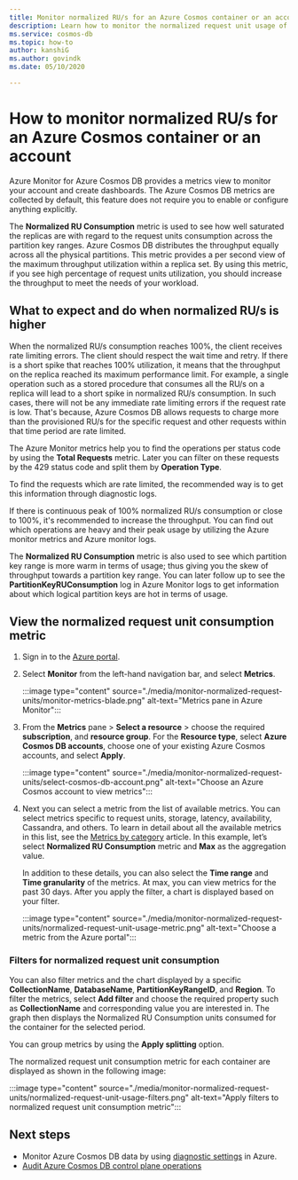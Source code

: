 ```yaml
---
title: Monitor normalized RU/s for an Azure Cosmos container or an account
description: Learn how to monitor the normalized request unit usage of an operation in Azure Cosmos DB. Owners of an Azure Cosmos DB account can understand which operations are consuming more request units. 
ms.service: cosmos-db
ms.topic: how-to
author: kanshiG   
ms.author: govindk
ms.date: 05/10/2020

---
```


# How to monitor normalized RU/s for an Azure Cosmos container or an account

Azure Monitor for Azure Cosmos DB provides a metrics view to monitor your account and create dashboards. The Azure Cosmos DB metrics are collected by default, this feature does not require you to enable or configure anything explicitly.

The **Normalized RU Consumption** metric is used to see how well saturated the replicas are with regard to the request units consumption across the partition key ranges. Azure Cosmos DB distributes the throughput equally across all the physical partitions. This metric provides a per second view of the maximum throughput utilization within a replica set. By using this metric, if you see high percentage of request units utilization, you should increase the throughput to meet the needs of your workload.

## What to expect and do when normalized RU/s is higher

When the normalized RU/s consumption reaches 100%, the client receives rate limiting errors. The client should respect the wait time and retry. If there is a short spike that reaches 100% utilization, it means that the throughput on the replica reached its maximum performance limit. For example, a single operation such as a stored procedure that consumes all the RU/s on a replica will lead to a short spike in normalized RU/s consumption. In such cases, there will not be any immediate rate limiting errors if the request rate is low. That's because, Azure Cosmos DB allows requests to charge more than the provisioned RU/s for the specific request and other requests within that time period are rate limited.

The Azure Monitor metrics help you to find the operations per status code by using the **Total Requests** metric. Later you can filter on these requests by the 429 status code and split them by **Operation Type**.

To find the requests which are rate limited, the recommended way is to get this information through diagnostic logs.

If there is continuous peak of 100% normalized RU/s consumption or close to 100%, it's recommended to increase the throughput. You can find out which operations are heavy and their peak usage by utilizing the Azure monitor metrics and Azure monitor logs.

The **Normalized RU Consumption** metric is also used to see which partition key range is more warm in terms of usage; thus giving you the skew of throughput towards a partition key range. You can later follow up to see the **PartitionKeyRUConsumption** log in Azure Monitor logs to get information about which logical partition keys are hot in terms of usage.

## View the normalized request unit consumption metric

1. Sign in to the [Azure portal](https://portal.azure.com/).

2. Select **Monitor** from the left-hand navigation bar, and select **Metrics**.

   :::image type="content" source="./media/monitor-normalized-request-units/monitor-metrics-blade.png" alt-text="Metrics pane in Azure Monitor":::

3. From the **Metrics** pane > **Select a resource** > choose the required **subscription**, and **resource group**. For the **Resource type**, select **Azure Cosmos DB accounts**, choose one of your existing Azure Cosmos accounts, and select **Apply**.

   :::image type="content" source="./media/monitor-normalized-request-units/select-cosmos-db-account.png" alt-text="Choose an Azure Cosmos account to view metrics":::

4. Next you can select a metric from the list of available metrics. You can select metrics specific to request units, storage, latency, availability, Cassandra, and others. To learn in detail about all the available metrics in this list, see the [Metrics by category](monitor-cosmos-db-reference.md) article. In this example, let’s select **Normalized RU Consumption** metric and **Max** as the aggregation value.

   In addition to these details, you can also select the **Time range** and **Time granularity** of the metrics. At max, you can view metrics for the past 30 days.  After you apply the filter, a chart is displayed based on your filter.

   :::image type="content" source="./media/monitor-normalized-request-units/normalized-request-unit-usage-metric.png" alt-text="Choose a metric from the Azure portal":::

### Filters for normalized request unit consumption

You can also filter metrics and the chart displayed by a specific **CollectionName**, **DatabaseName**, **PartitionKeyRangeID**, and **Region**. To filter the metrics, select **Add filter** and choose the required property such as **CollectionName** and corresponding value you are interested in. The graph then displays the Normalized RU Consumption units consumed for the container for the selected period.  

You can group metrics by using the **Apply splitting** option.  

The normalized request unit consumption metric for each container are displayed as shown in the following image:

:::image type="content" source="./media/monitor-normalized-request-units/normalized-request-unit-usage-filters.png" alt-text="Apply filters to normalized request unit consumption metric":::

## Next steps

* Monitor Azure Cosmos DB data by using [diagnostic settings](cosmosdb-monitor-resource-logs.md) in Azure.
* [Audit Azure Cosmos DB control plane operations](audit-control-plane-logs.md)
